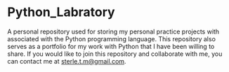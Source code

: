 # Python_Labratory
A personal repository used for storing my personal practice projects with associated with the Python programming language. This repository also serves as a portfolio for my work with Python that I have been willing to share. If you would like to join this repository and collaborate with me, you can contact me at sterle.t.m@gmail.com.
